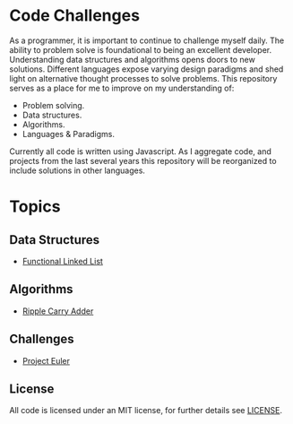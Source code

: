 # Code Challenges

As a programmer, it is important to continue to challenge myself daily. The ability to problem solve is foundational to being an excellent developer. Understanding data structures and algorithms opens doors to new solutions. Different languages expose varying design paradigms and shed light on alternative thought processes to solve problems. This repository serves as a place for me to improve on my understanding of:

- Problem solving.
- Data structures.
- Algorithms.
- Languages & Paradigms.

Currently all code is written using Javascript. As I aggregate code, and projects from the last several years this repository will be reorganized to include solutions in other languages.

# Topics

## Data Structures

- [Functional Linked List](/data_structures/functional_linked_list/)

## Algorithms

- [Ripple Carry Adder](/algorithms/ripple_carry_adder)

## Challenges

- [Project Euler](/project_euler/)

## License

All code is licensed under an MIT license, for further details see [LICENSE](/LICENSE).
